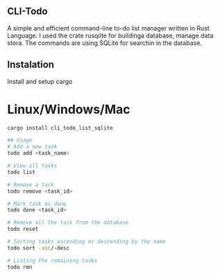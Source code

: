 ## CLI-Todo
A simple and efficient command-line to-do list manager written in Rust Language. I used the crate rusqilte for buildinga database, manage data stora. The commands are using SQLite for searchin in the database.
## Instalation
Install and setup cargo
# Linux/Windows/Mac 
```bash 
cargo install cli_todo_list_sqlite
```


```bash
## Usage 
# Add a new task
todo add <task_name>

# View all tasks
todo list 

# Remove a task
todo remove <task_id> 

# Mark task as done 
todo done <task_id>

# Remove all the task from the database
todo reset 

# Sorting tasks ascending or descending by the name 
todo sort -asc/-desc

# Listing the remaining tasks 
todo rmn
```


